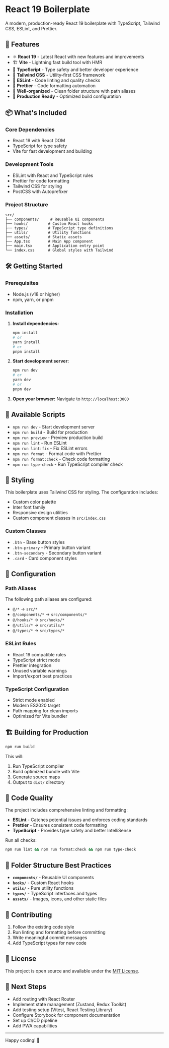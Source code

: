 # React 19 Boilerplate

A modern, production-ready React 19 boilerplate with TypeScript, Tailwind CSS, ESLint, and Prettier.

## 🚀 Features

- ⚛️ **React 19** - Latest React with new features and improvements
- 🏗️ **Vite** - Lightning fast build tool with HMR
- 📝 **TypeScript** - Type safety and better developer experience
- 🎨 **Tailwind CSS** - Utility-first CSS framework
- 🔧 **ESLint** - Code linting and quality checks
- 💅 **Prettier** - Code formatting automation
- 📁 **Well-organized** - Clean folder structure with path aliases
- 🎯 **Production Ready** - Optimized build configuration

## 📦 What's Included

### Core Dependencies

- React 19 with React DOM
- TypeScript for type safety
- Vite for fast development and building

### Development Tools

- ESLint with React and TypeScript rules
- Prettier for code formatting
- Tailwind CSS for styling
- PostCSS with Autoprefixer

### Project Structure

```
src/
├── components/     # Reusable UI components
├── hooks/         # Custom React hooks
├── types/         # TypeScript type definitions
├── utils/         # Utility functions
├── assets/        # Static assets
├── App.tsx        # Main App component
├── main.tsx       # Application entry point
└── index.css      # Global styles with Tailwind
```

## 🛠️ Getting Started

### Prerequisites

- Node.js (v18 or higher)
- npm, yarn, or pnpm

### Installation

1. **Install dependencies:**

   ```bash
   npm install
   # or
   yarn install
   # or
   pnpm install
   ```

2. **Start development server:**

   ```bash
   npm run dev
   # or
   yarn dev
   # or
   pnpm dev
   ```

3. **Open your browser:**
   Navigate to `http://localhost:3000`

## 📜 Available Scripts

- `npm run dev` - Start development server
- `npm run build` - Build for production
- `npm run preview` - Preview production build
- `npm run lint` - Run ESLint
- `npm run lint:fix` - Fix ESLint errors
- `npm run format` - Format code with Prettier
- `npm run format:check` - Check code formatting
- `npm run type-check` - Run TypeScript compiler check

## 🎨 Styling

This boilerplate uses Tailwind CSS for styling. The configuration includes:

- Custom color palette
- Inter font family
- Responsive design utilities
- Custom component classes in `src/index.css`

### Custom Classes

- `.btn` - Base button styles
- `.btn-primary` - Primary button variant
- `.btn-secondary` - Secondary button variant
- `.card` - Card component styles

## 🔧 Configuration

### Path Aliases

The following path aliases are configured:

- `@/*` → `src/*`
- `@/components/*` → `src/components/*`
- `@/hooks/*` → `src/hooks/*`
- `@/utils/*` → `src/utils/*`
- `@/types/*` → `src/types/*`

### ESLint Rules

- React 19 compatible rules
- TypeScript strict mode
- Prettier integration
- Unused variable warnings
- Import/export best practices

### TypeScript Configuration

- Strict mode enabled
- Modern ES2020 target
- Path mapping for clean imports
- Optimized for Vite bundler

## 🏗️ Building for Production

```bash
npm run build
```

This will:

1. Run TypeScript compiler
2. Build optimized bundle with Vite
3. Generate source maps
4. Output to `dist/` directory

## 🧪 Code Quality

The project includes comprehensive linting and formatting:

- **ESLint** - Catches potential issues and enforces coding standards
- **Prettier** - Ensures consistent code formatting
- **TypeScript** - Provides type safety and better IntelliSense

Run all checks:

```bash
npm run lint && npm run format:check && npm run type-check
```

## 📁 Folder Structure Best Practices

- **`components/`** - Reusable UI components
- **`hooks/`** - Custom React hooks
- **`utils/`** - Pure utility functions
- **`types/`** - TypeScript interfaces and types
- **`assets/`** - Images, icons, and other static files

## 🤝 Contributing

1. Follow the existing code style
2. Run linting and formatting before committing
3. Write meaningful commit messages
4. Add TypeScript types for new code

## 📄 License

This project is open source and available under the [MIT License](LICENSE).

## 🚀 Next Steps

- Add routing with React Router
- Implement state management (Zustand, Redux Toolkit)
- Add testing setup (Vitest, React Testing Library)
- Configure Storybook for component documentation
- Set up CI/CD pipeline
- Add PWA capabilities

---

Happy coding! 🎉
